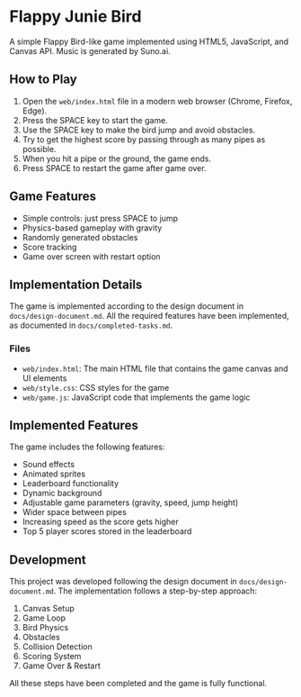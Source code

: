 # Flappy Junie Bird

A simple Flappy Bird-like game implemented using HTML5, JavaScript, and Canvas API.
Music is generated by Suno.ai.

## How to Play

1. Open the `web/index.html` file in a modern web browser (Chrome, Firefox, Edge).
2. Press the SPACE key to start the game.
3. Use the SPACE key to make the bird jump and avoid obstacles.
4. Try to get the highest score by passing through as many pipes as possible.
5. When you hit a pipe or the ground, the game ends.
6. Press SPACE to restart the game after game over.

## Game Features

- Simple controls: just press SPACE to jump
- Physics-based gameplay with gravity
- Randomly generated obstacles
- Score tracking
- Game over screen with restart option

## Implementation Details

The game is implemented according to the design document in `docs/design-document.md`. All the required features have been implemented, as documented in `docs/completed-tasks.md`.

### Files

- `web/index.html`: The main HTML file that contains the game canvas and UI elements
- `web/style.css`: CSS styles for the game
- `web/game.js`: JavaScript code that implements the game logic

## Implemented Features

The game includes the following features:
- Sound effects
- Animated sprites
- Leaderboard functionality
- Dynamic background
- Adjustable game parameters (gravity, speed, jump height)
- Wider space between pipes
- Increasing speed as the score gets higher
- Top 5 player scores stored in the leaderboard

## Development

This project was developed following the design document in `docs/design-document.md`. The implementation follows a step-by-step approach:

1. Canvas Setup
2. Game Loop
3. Bird Physics
4. Obstacles
5. Collision Detection
6. Scoring System
7. Game Over & Restart

All these steps have been completed and the game is fully functional.
